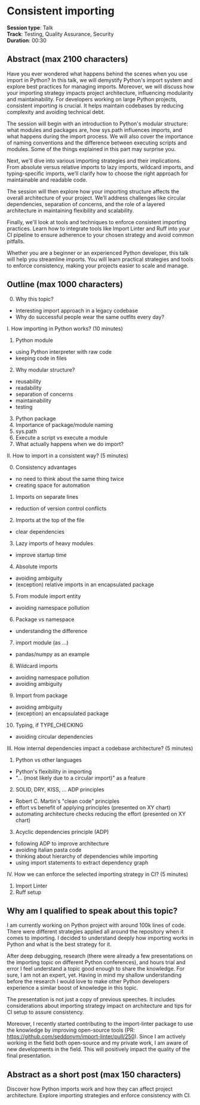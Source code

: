 # Consistent importing

**Session type**: Talk  
**Track**: Testing, Quality Assurance, Security  
**Duration**: 00:30

## Abstract (max 2100 characters)

Have you ever wondered what happens behind the scenes when you use import in Python? In this talk, we will demystify Python's import system and explore best practices for managing imports. Moreover, we will discuss how your importing strategy impacts project architecture, influencing modularity and maintainability. For developers working on large Python projects, consistent importing is crucial. It helps maintain codebases by reducing complexity and avoiding technical debt. 

The session will begin with an introduction to Python's modular structure: what modules and packages are, how sys.path influences imports, and what happens during the import process. We will also cover the importance of naming conventions and the difference between executing scripts and modules. Some of the things explained in this part may surprise you.

Next, we'll dive into various importing strategies and their implications. From absolute versus relative imports to lazy imports, wildcard imports, and typing-specific imports, we’ll clarify how to choose the right approach for maintainable and readable code.

The session will then explore how your importing structure affects the overall architecture of your project. We’ll address challenges like circular dependencies, separation of concerns, and the role of a layered architecture in maintaining flexibility and scalability.

Finally, we'll look at tools and techniques to enforce consistent importing practices. Learn how to integrate tools like Import Linter and Ruff into your CI pipeline to ensure adherence to your chosen strategy and avoid common pitfalls.

Whether you are a beginner or an experienced Python developer, this talk will help you streamline imports. You will learn practical strategies and tools to enforce consistency, making your projects easier to scale and manage.

## Outline (max 1000 characters)

0. Why this topic?
- Interesting import approach in a legacy codebase
- Why do successful people wear the same outfits every day?

I. How importing in Python works? (10 minutes)

1. Python module
- using Python interpreter with raw code
- keeping code in files
2. Why modular structure?
- reusability
- readability
- separation of concerns
- maintainability
- testing
3. Python package
4. Importance of package/module naming
5. sys.path
6. Execute a script vs execute a module
7. What actually happens when we do import?

II. How to import in a consistent way? (5 minutes)

0. Consistency advantages
- no need to think about the same thing twice
- creating space for automation
1. Imports on separate lines
- reduction of version control conflicts
2. Imports at the top of the file
- clear dependencies
3. Lazy imports of heavy modules
- improve startup time
4. Absolute imports
- avoiding ambiguity
- (exception) relative imports in an encapsulated package
5. From module import entity
- avoiding namespace pollution
6. Package vs namespace
- understanding the difference
7. import module (as ...)
- pandas/numpy as an example
8. Wildcard imports
- avoiding namespace pollution
- avoiding ambiguity
9. Import from package
- avoiding ambiguity
- (exception) an encapsulated package
10. Typing, if TYPE_CHECKING
- avoiding circular dependencies

III. How internal dependencies impact a codebase architecture? (5 minutes)

1. Python vs other languages
- Python's flexibility in importing
- "... (most likely due to a circular import)" as a feature
2. SOLID, DRY, KISS, ... ADP principles
- Robert C. Martin's "clean code" principles
- effort vs benefit of applying principles (presented on XY chart)
- automating architecture checks reducing the effort (presented on XY chart)
3. Acyclic dependencies principle (ADP)
- following ADP to improve architecture
- avoiding italian pasta code
- thinking about hierarchy of dependencies while importing
- using import statements to extract dependency graph

IV. How we can enforce the selected importing strategy in CI? (5 minutes)
1. Import Linter
2. Ruff setup

## Why am I qualified to speak about this topic?

I am currently working on Python project with around 100k lines of code. There were different strategies applied all around the repository when it comes to importing. I decided to understand deeply how importing works in Python and what is the best strategy for it.

After deep debugging, research (there were already a few presentations on the importing topic on different Python conferences), and hours trial and error I feel understand a topic good enough to share the knowledge. For sure, I am not an expert, yet. Having in mind my shallow understanding before the research I would love to make other Python developers experience a similar boost of knowledge in this topic.

The presentation is not just a copy of previous speeches. It includes considerations about importing strategy impact on architecture and tips for CI setup to assure consistency.

Moreover, I recently started contributing to the import-linter package to use the knowledge by improving open-source tools (PR: https://github.com/seddonym/import-linter/pull/250). Since I am actively working in the field both open-source and my private work, I am aware of new developments in the field. This will positively impact the quality of the final presentation.

## Abstract as a short post (max 150 characters)

Discover how Python imports work and how they can affect project architecture. Explore importing strategies and enforce consistency with CI.
